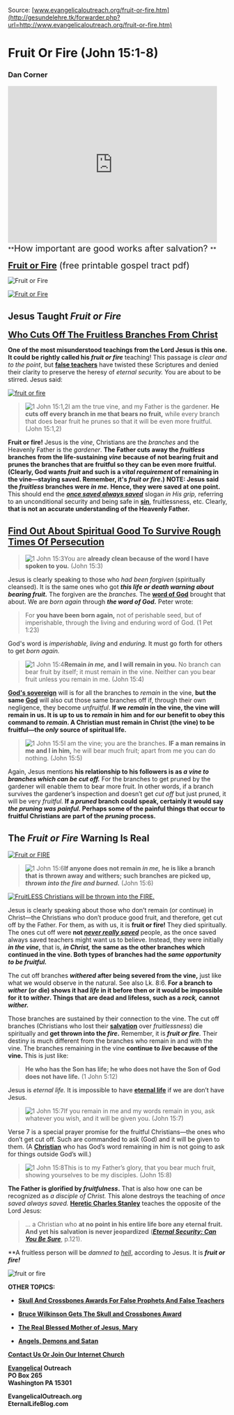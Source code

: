 <!--t Fruit Or Fire (John 15:1-8) t-->
<!--d  d-->
<!--tag DanCorner,FruitOrFire tag-->

Source: [www.evangelicaloutreach.org/fruit-or-fire.htm](http://gesundelehre.tk/forwarder.php?url=http://www.evangelicaloutreach.org/fruit-or-fire.htm)


# Fruit Or Fire (John 15:1-8)

### Dan Corner

<iframe width="480" height="360" src="http://www.youtube.com/embed/QHP23LkEZIA?rel=0" frameborder="0" allowfullscreen=""></iframe>
**<big><big>How important are good works after salvation?
</big></big>**

<big><big>**[Fruit or Fire](http://gesundelehre.tk/forwarder.php?url=http://www.evangelicaloutreach.org/John15Tract.pdf)** (free printable gospel tract pdf)</big></big>

![Fruit or Fire](../../files/pictures/a-colorb.gif "fruit or fire God will cut down the fruitless Christians")

[![Fruit or Fire](../s7.addthis.com/static/btn/v2/lg-share-en.gif)](http://www.addthis.com/bookmark.php?v=250&username=xa-4ce723c86d857fe0)



## Jesus Taught _Fruit or Fire_

<big><big>**[Who Cuts Off The Fruitless Branches From Christ](#fruit%20or%20fire)**</big></big>

**One of the most misunderstood teachings from the Lord Jesus is this one. It could be rightly called his _fruit or fire_** teaching! This passage is _clear and to the point_, but **[false teachers](http://gesundelehre.tk/forwarder.php?url=http://www.evangelicaloutreach.org/false.htm)** have twisted these Scriptures and denied their clarity to preserve the heresy of _eternal security._ You are about to be stirred. Jesus said:

[![fruit or fire](../../files/pictures/PurpleGrapes.jpg "fruit or fire")](http://gesundelehre.tk/forwarder.php?url=http://www.evangelicaloutreach.org/goodworks.htm)

> <span class="inline-images">![1 John 15:1,2](../../files/pictures/redball.gif)</span><a name="fruit%20or%20fire"></a>I am the true vine, and my Father is the gardener. **He cuts off every branch in me that bears no fruit,** while every branch that does bear fruit he prunes so that it will be even more fruitful. (John 15:1,2)

**Fruit or fire!** Jesus is the _vine_, Christians are the _branches_ and the Heavenly Father is the _gardener_. **The Father cuts away the _fruitless_ branches from the life-sustaining _vine_ because of not bearing fruit and prunes the branches that are fruitful so they can be even more fruitful. (Clearly, God wants _fruit_ and such is a _vital requirement_ of remaining in the vine—staying saved. Remember, it's _fruit or fire_.)** 
**NOTE: Jesus said the _fruitless_ branches were _in me._ Hence, they were saved at one point.** This should end the _**[once saved always saved](http://gesundelehre.tk/forwarder.php?url=http://www.evangelicaloutreach.org/eternal-security.html)**_ slogan _in His grip,_ referring to an unconditional security and being safe in **[sin](http://gesundelehre.tk/forwarder.php?url=http://www.evangelicaloutreach.org/sin.html)**, fruitlessness, etc. Clearly, **that is not an accurate understanding of the Heavenly Father.**

## [Find Out About Spiritual Good To Survive Rough Times Of Persecution](http://gesundelehre.tk/forwarder.php?url=http://www.evangelicaloutreach.org/spiritual-good.htm)

> <span class="inline-images">![1 John 15:3](../../files/pictures/redball.gif)</span>You are **already clean because of the word I have spoken to you.** (John 15:3)

Jesus is clearly speaking to those who _had been forgiven_ (spiritually cleansed). It is the same ones who got **_this life or death warning about bearing fruit._** The forgiven are the _branches._ The **[word of God](http://gesundelehre.tk/forwarder.php?url=http://www.evangelicaloutreach.org/wordgod.html)** brought that about. We are _born again_ through _**the word of God.**_ Peter wrote:

> For **you have been born again,** not of perishable seed, but of imperishable, through the living and enduring word of God. (1 Pet 1:23)

God's word is _imperishable, living_ and _enduring._ It must go forth for others to get _born again._

> <span class="inline-images">![1 John 15:4](../../files/pictures/redball.gif)</span>**Remain _in me,_ and I will remain in you.** No branch can bear fruit by itself; it must remain in the vine. Neither can you bear fruit unless you remain in me. (John 15:4)

**[God's sovereign](http://gesundelehre.tk/forwarder.php?url=http://www.evangelicaloutreach.org/Godswill.htm)** will is for all the branches to _remain_ in the vine, **but the same [God](http://gesundelehre.tk/forwarder.php?url=http://www.evangelicaloutreach.org/almighty.html)** will also cut those same branches off if, through their own negligence, they become _unfruitful_. **If we _remain_ in the vine, the vine will remain in us. It is up to us to _remain_ in him and for our benefit to obey this command to _remain_. A Christian must remain in Christ (the vine) to be fruitful—the _only_ source of spiritual life.**

> <span class="inline-images">![1 John 15:5](../../files/pictures/redball.gif)</span>I am the vine; you are the branches. **IF a man remains in me and I in him,** he will bear much fruit; apart from me you can do nothing. (John 15:5)

Again, Jesus mentions **his relationship to his followers is as _a vine to branches which can be cut off._** For the branches to get pruned by the gardener will enable them to bear more fruit. In other words, if a branch survives the gardener’s inspection and doesn’t get _cut off_ but just pruned, it will be very _fruitful._ 
**If a _pruned_ branch could speak, certainly it would say _the pruning was painful._ Perhaps some of the painful things that occur to fruitful Christians are part of the _pruning_ process.**



## The _Fruit or Fire_ Warning Is Real

[![Fruit or FIRE](../../files/pictures/GrapesBranch.jpg "fruit or fire")](http://gesundelehre.tk/forwarder.php?url=http://www.evangelicaloutreach.org/hell.html)

> <span class="inline-images">![1 John 15:6](../../files/pictures/redball.gif)</span>**If anyone does not remain _in me,_ he is like a branch that is thrown away and withers; such branches are picked up, _thrown into the fire and burned._** (John 15:6)

[![FruitLESS Christians will be thrown into the FIRE.](../../files/pictures/fire.gif)](http://gesundelehre.tk/forwarder.php?url=http://www.evangelicaloutreach.org/john_the_baptist.htm)

Jesus is clearly speaking about those who don’t remain (or continue) in Christ—the Christians who don’t produce good fruit, and therefore, get cut off by the Father. For them, as with us, it is **fruit or fire!** They died spiritually. The ones cut off were **not _[never really saved](http://gesundelehre.tk/forwarder.php?url=http://www.evangelicaloutreach.org/neversavedargument.htm)_** people, as the once saved always saved teachers might want us to believe. Instead, they were initially **_in the vine_,** that is, **_in Christ,_ the same as the other branches which continued in the vine. Both types of branches had the _same opportunity to be fruitful._**

The cut off branches **_withered_ after being severed from the vine,** just like what we would observe in the natural. See also Lk. 8:6\. **For a branch to _wither_ (or die) shows it had _life_ in it before then or it would be impossible for it to _wither_. Things that are dead and lifeless, such as a _rock,_ cannot _wither._**

Those branches are sustained by their connection to the vine. The cut off branches (Christians who lost their **[salvation](http://gesundelehre.tk/forwarder.php?url=http://www.evangelicaloutreach.org/plan-of-salvation.html)** over _fruitlessness_) die spiritually and **get thrown into the _fire_.** Remember, it is **_fruit or fire_**. Their destiny is much different from the branches who remain in and with the vine. The branches remaining in the vine **continue to _live_ because of the vine.** This is just like:

> **He who has the Son has life; he who does not have the Son of God does not have life.** (1 John 5:12)

Jesus is _eternal life._ It is impossible to have **[eternal life](http://gesundelehre.tk/forwarder.php?url=http://www.evangelicaloutreach.org/eternallife.html)** if we are don’t have Jesus.

> <span class="inline-images">![1 John 15:7](../../files/pictures/redball.gif)</span>If you remain in me and my words remain in you, ask whatever you wish, and it will be given you. (John 15:7)

Verse 7 is a special prayer promise for the fruitful Christians—the ones who don’t get cut off. Such are commanded to ask (God) and it will be given to them. (A **[Christian](http://gesundelehre.tk/forwarder.php?url=http://www.evangelicaloutreach.org/christian.html)** who has God’s word remaining in him is not going to ask for things outside God’s will.)

> <span class="inline-images">![1 John 15:8](../../files/pictures/redball.gif)</span>This is to my Father’s glory, that you bear much fruit, showing yourselves to be my disciples. (John 15:8)

**The Father is glorified by _fruitfulness_.** That is also how one can be recognized as _a disciple of Christ._ This alone destroys the teaching of _once saved always saved._ **[Heretic Charles Stanley](http://gesundelehre.tk/forwarder.php?url=http://www.evangelicaloutreach.org/stanlysc.html)** teaches the opposite of the Lord Jesus:

> ... a Christian who **at no point in his entire life bore any eternal fruit. And yet his salvation is never jeopardized** (_**[Eternal Security: Can You Be Sure](http://gesundelehre.tk/forwarder.php?url=http://www.evangelicaloutreach.org/charles-stanley.html)**_, p.121).

**A fruitless person will be _damned to [hell](http://gesundelehre.tk/forwarder.php?url=http://www.evangelicaloutreach.org/hell.html)_, according to Jesus. It is **_fruit or fire!_**

![fruit or fire](../../files/pictures/a-colorb.gif)


**OTHER TOPICS:**

- **[Skull And Crossbones Awards For False Prophets And False Teachers](http://gesundelehre.tk/forwarder.php?url=http://www.evangelicaloutreach.org/Skull_And_Crossbones.html)**

- **[Bruce Wilkinson Gets The Skull and Crossbones Award](http://gesundelehre.tk/forwarder.php?url=http://www.evangelicaloutreach.org/bruce_wilkinson.htm)**

- **[The Real Blessed Mother of Jesus, Mary](http://gesundelehre.tk/forwarder.php?url=http://www.evangelicaloutreach.org/mother-of-Jesus.html)**

- **[Angels, Demons and Satan](http://gesundelehre.tk/forwarder.php?url=http://www.evangelicaloutreach.org/angels.html)**

[**Contact Us Or Join Our Internet Church**](http://gesundelehre.tk/forwarder.php?url=http://www.evangelicaloutreach.org/contact.html)

**[Evangelical](http://gesundelehre.tk/forwarder.php?url=http://www.evangelicaloutreach.org/index.html) Outreach**  
**PO Box 265**  
**Washington PA 15301**

**EvangelicalOutreach.org**  
**EternalLifeBlog.com**
